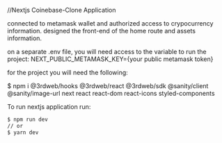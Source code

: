 //Nextjs Coinebase-Clone Application

connected to metamask wallet and authorized access to crypocurrency information. designed the front-end of the home route and assets information.

on a separate .env file, you will need access to the variable to run the project:
NEXT_PUBLIC_METAMASK_KEY={your public metamask token}

for the project you will need the following:

$ npm i @3rdweb/hooks @3rdweb/react @3rdweb/sdk @sanity/client @sanity/image-url next react react-dom react-icons styled-components

To run nextjs application run:

```bash
$ npm run dev
// or
$ yarn dev
```
